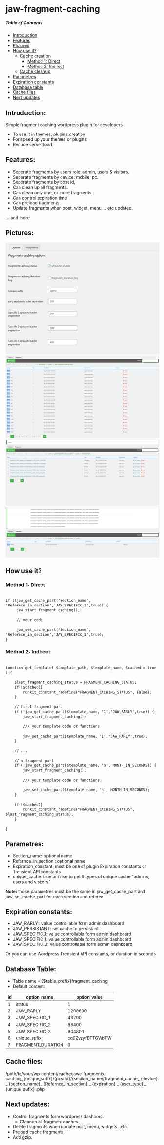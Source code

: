 # jaw-fragment-caching

##### Table of Contents  
- [Introduction](#introduction)  
- [Features](#features)  
- [Pictures](#pictures) 
- [How use it?](#how-use-it) 
   * [Cache creation](#method-1-direct) 
      - [Method 1: Direct](#method-1-direct) 
      - [Method 2: Indirect](#method-2-indirect) 
   * [Cache cleanup](#method-1-direct)    
- [Parametres](#parametres) 
- [Expiration constants](#expiration-constants) 
- [Database table](#database-table) 
- [Cache files](#cache-files) 
- [Next updates](#next-updates) 

## Introduction:
Simple fragment caching wordpress plugin for developers
- To use it in themes, plugins creation
- For speed up your themes or plugins
- Reduce server load

## Features:
- Seperate fragments by users role: admin, users & visitors.
- Seperate fragments by device: mobile, pc.
- Seperate fragments by post id,
- Can clean up all fragments.
- Can clean only one, or more fragments.
- Can control expiration time
- Can preload fragments.
- Update fragments when post, widget, menu ... etc updated.

... and more

## Pictures:
![Image of Option](https://github.com/Fethienv/jaw-fragment-caching/blob/master/assets/img/options.PNG?raw=true)
![Image of Fragments](https://github.com/Fethienv/jaw-fragment-caching/blob/master/assets/img/fragments.PNG?raw=true)
![Image of Show Fragments](https://github.com/Fethienv/jaw-fragment-caching/blob/master/assets/img/show%20cache%20files.PNG?raw=true)
![Image of delete Fragments](https://github.com/Fethienv/jaw-fragment-caching/blob/master/assets/img/cache%20files%20deleted.PNG?raw=true)

## How use it?
### Method 1: Direct
```

if (!jaw_get_cache_part('Section_name', 'Refernce_in_section','JAW_SPECIFIC_1',true)) {
     jaw_start_fragment_caching();
     
     // your code
     
     jaw_set_cache_part('Section_name', 'Refernce_in_section','JAW_SPECIFIC_1',true);
}

```
### Method 2: Indirect
```

function get_template( $template_path, $template_name, $cached = true ) {
  
    $last_fragment_caching_status = FRAGMENT_CACHING_STATUS;
    if(!$cached){
        runkit_constant_redefine("FRAGMENT_CACHING_STATUS", False);
    }
    
    // first fragment part
    if (!jaw_get_cache_part($template_name, '1','JAW_RARLY',true)) {
        jaw_start_fragment_caching();

        /// your template code or functions
        
        jaw_set_cache_part($template_name, '1','JAW_RARLY',true);
    }
    
    // ...
   
    // n fragment part
    if (!jaw_get_cache_part($template_name, 'n', MONTH_IN_SECONDS)) {
        jaw_start_fragment_caching();

        /// your template code or functions
        
        jaw_set_cache_part($template_name, 'n', MONTH_IN_SECONDS);
    }
    
    if(!$cached){
        runkit_constant_redefine("FRAGMENT_CACHING_STATUS", $last_fragment_caching_status);
    }
    
}

```
## Parametres:

* Section_name: optional name
* Refernce_in_section : optional name
* Expiration_constant: must be one of plugin Expiration constants or Trensient API constants
* unique_cache: true or false to get 3 types of unique cache "admins, users and visitors"

**Note:** those parametres must be the same in jaw_get_cache_part and jaw_set_cache_part for each section and referce

## Expiration constants:

- JAW_RARLY : value controllable form admin dashboard
- JAW_PERSISTANT: set cache to persistant
- JAW_SPECIFIC_1:  value controllable form admin dashboard
- JAW_SPECIFIC_1:  value controllable form admin dashboard
- JAW_SPECIFIC_3:  value controllable form admin dashboard

Or you can use Wordpress Trensient API constants, or duration in seconds 

## Database Table:

* Table name = {$table_prefix}fragment_caching
* Default content:

|  id  |    option_name    |   option_value    | 
| ---- | ----------------- | ----------------- |
|  1   | status            | 1                 |
|  2   | JAW_RARLY         | 1209600           |
|  3   | JAW_SPECIFIC_1    | 43200             |
|  4   | JAW_SPECIFIC_2    | 86400             |
|  5   | JAW_SPECIFIC_3    | 604800            |
|  6   | unique_sufix      | cq0ZvzyfBTTGWbTW  |
|  7   | FRAGMENT_DURATION | 0                 |

## Cache files:

/path/to/your/wp-content/cache/jawc-fragments-caching_{unique_sufix}/{postid}/{section_name}/fragment_cache_ {device} _ {section_name}_ {Refernce_in_section} _ {expiration} _ {user_type} _ {unique_sufix} .php

## Next updates:
- Control fragments form wordpress dashbord.
  * Cleanup all fragment caches.
- Delete fragments when update post, menu, widgets ..etc.
- Preload cache fragments.
- Add gzip.
